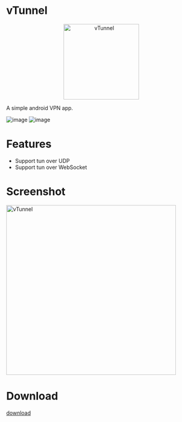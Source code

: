 # vTunnel
<p align="center">
	<img src="https://raw.githubusercontent.com/net-byte/vTunnel/main/Icon.png" alt="vTunnel" width="200">
</p>

A simple android VPN app.

![image](https://img.shields.io/badge/License-MIT-orange)
![image](https://img.shields.io/badge/License-Anti--996-red)

# Features
* Support tun over UDP
* Support tun over WebSocket

# Screenshot
<p>
	<img src="https://raw.githubusercontent.com/net-byte/vTunnel/main/demo.png" alt="vTunnel" width="450">
</p>


# Download
[download](https://github.com/net-byte/vTunnel/releases)

